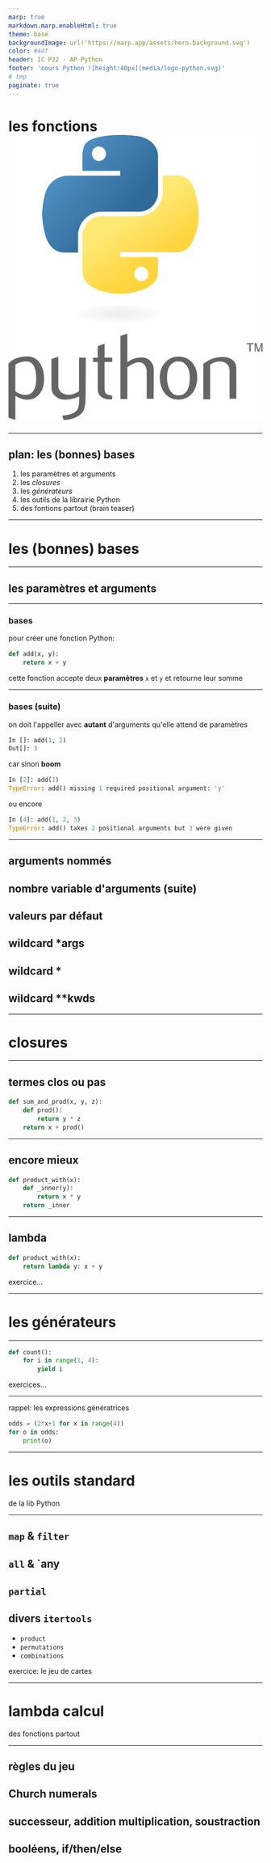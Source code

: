 ```yaml
---
marp: true
markdown.marp.enableHtml: true
theme: base
backgroundImage: url('https://marp.app/assets/hero-background.svg')
color: #44f
header: IC P22 - AP Python
footer: 'cours Python ![height:40px](media/logo-python.svg)'
# tmp
paginate: true
---
```


<style>
@import url('https://fonts.googleapis.com/css?family=Patrick+Hand|Patrick+Hand+SC');

section {
    font-family: "Patrick Hand", Verdana;
    font-size: xxx-large;
}

section::after {
  content: 'Page ' attr(data-marpit-pagination) ' / ' attr(data-marpit-pagination-total);
}

</style>

 <!-- # les fonctions ![height:100px](media/logo-python.svg) */ -->

# <!-- fit -->les fonctions ![height:100px](media/logo-python.svg)

<!-- _backgroundImage: url("media/background-functions.png") -->
<!-- backgroundColor: rgba(255,0,0,128) -->

---
<!-- paginate: true -->

## <!-- fit -->plan: les (bonnes) bases
1. les paramètres et arguments
2. les *closures*
3. les *générateurs*
4. les outils de la librairie Python
5. des fontions partout (brain teaser)

---

# <!-- fit --> les (bonnes) bases

---

## <!-- fit --> les paramètres et arguments

---
<!-- _color: 8f44 -->
### bases

pour créer une fonction Python:

```python
def add(x, y):
    return x + y
```

cette fonction accepte deux **paramètres** `x` et `y` et retourne leur somme

---
### bases (suite)
<!-- _color: #a44 -->
<!-- _fontSize: xx-large -->

on doit l'appeller avec **autant** d'arguments qu'elle attend de paramètres

```python
In []: add(1, 2)
Out[]: 3
```

car sinon **boom**

```python
In [2]: add(1)
TypeError: add() missing 1 required positional argument: 'y'
```

ou encore
```python
In [4]: add(1, 2, 3)
TypeError: add() takes 2 positional arguments but 3 were given
```

---
<style>
    font-size: x-large;
</style>

## arguments nommés

## nombre variable d'arguments (suite)
## valeurs par défaut
## wildcard *args
## wildcard *
## wildcard **kwds

---
# <!--fit--> closures

---

## termes clos ou pas

```python
def sum_and_prod(x, y, z):
    def prod():
        return y * z
    return x + prod()
```

---
## encore mieux

```python
def product_with(x):
    def _inner(y):
        return x * y
    return _inner
```

---
## lambda

```python
def product_with(x):
    return lambda y: x + y
```

exercice...

---
# <!--fit--> les générateurs

---
```python
def count():
    for i in range(1, 4):
        yield i
```

exercices...

---
rappel: les expressions génératrices

```python
odds = (2*x+1 for x in range(4))
for o in odds:
    print(o)
```

---
# <!--fit--> les outils standard

de la lib Python

---
## `map` & `filter`
## `all` & `any
## `partial`
## divers `itertools`

* `product`
* `permutations`
* `combinations`

exercice: le jeu de cartes

---
# <!--fit--> lambda calcul

des fonctions partout

---

## règles du jeu
## Church numerals
## successeur, addition multiplication, soustraction
## booléens, if/then/else
